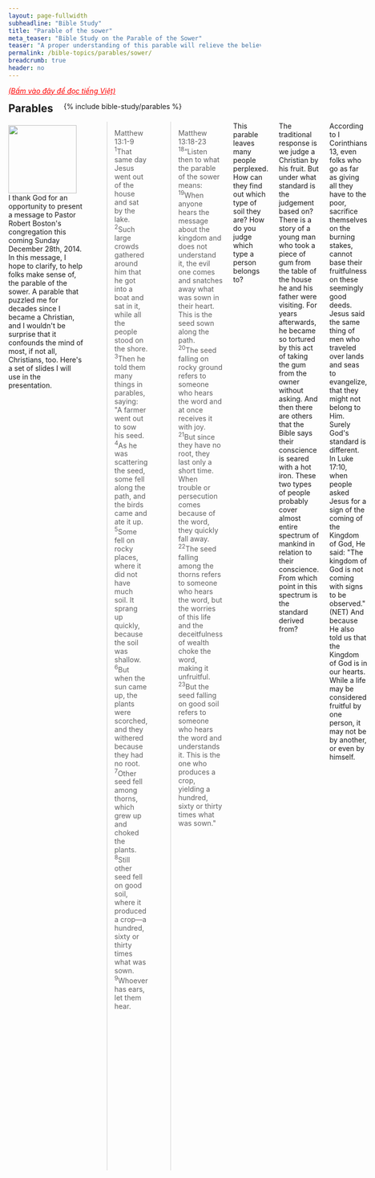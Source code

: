 ```yaml
---
layout: page-fullwidth
subheadline: "Bible Study"
title: "Parable of the sower"
meta_teaser: "Bible Study on the Parable of the Sower"
teaser: "A proper understanding of this parable will relieve the believers of the confusion of which type of soil they belong to. Conventional interpretation of this parable leaves many to wonder if they're saved at all, let alone being fruitful (Matthew 13:1-23)."
permalink: /bible-topics/parables/sower/
breadcrumb: true
header: no
---
```

<!--more-->
<p style="font-style: italic;"><a style="color: #ff0000;" href="{{ site.projectname }}/hoc-kinh-thanh/ngu-ngon/gieo-giong/">(Bấm vào đây để đọc tiếng Việt)</a></p>
<div class="row">
<div class="bible-index medium-4 medium-push-8 columns">
<h2 style="margin: 0px">Parables</h2>
        {% include bible-study/parables %}
</div><!-- /.medium-4.columns -->
<div class="medium-8 medium-pull-4 columns" markdown="1">

<div>
<p>
<img alt src="http://rgb-scale.com/vacsfj336/images/sermonview/TheSower-200x150.jpg" style="border: 0px none; margin: 7px 15px 0px 0px; max-width: 100%; height: 136px; padding: 0px; float: left;">
I thank God for an opportunity to present a message to Pastor Robert Boston's congregation this coming Sunday December 28th, 2014. In this message, I hope to clarify, to help folks make sense of, the parable of the sower. A parable that puzzled me for decades since I became a Christian, and I wouldn't be surprise that it confounds the mind of most, if not all, Christians, too. Here's a set of slides I will use in the presentation.
</p>
</div>

> Matthew 13:1-9<br /><sup>1</sup>That same day Jesus went out of the house and sat by the lake. <sup>2</sup>Such large crowds gathered around him that he got into a boat and sat in it, while all the people stood on the shore. <sup>3</sup>Then he told them many things in parables, saying:<br />"A farmer went out to sow his seed. <sup>4</sup>As he was scattering the seed, some fell along the path, and the birds came and ate it up.<br /><sup>5</sup>Some fell on rocky places, where it did not have much soil. It sprang up quickly, because the soil was shallow. <sup>6</sup>But when the sun came up, the plants were scorched, and they withered because they had no root.<br /><sup>7</sup>Other seed fell among thorns, which grew up and choked the plants.<br /><sup>8</sup>Still other seed fell on good soil, where it produced a crop—a hundred, sixty or thirty times what was sown.<br /><sup>9</sup>Whoever has ears, let them hear.

> Matthew 13:18-23<br /><sup>18</sup>“Listen then to what the parable of the sower means:<br /><sup>19</sup>When anyone hears the message about the kingdom and does not understand it, the evil one comes and snatches away what was sown in their heart. This is the seed sown along the path.<br /><sup>20</sup>The seed falling on rocky ground refers to someone who hears the word and at once receives it with joy. <sup>21</sup>But since they have no root, they last only a short time. When trouble or persecution comes because of the word, they quickly fall away.<br /><sup>22</sup>The seed falling among the thorns refers to someone who hears the word, but the worries of this life and the deceitfulness of wealth choke the word, making it unfruitful.<br /><sup>23</sup>But the seed falling on good soil refers to someone who <span style="red-letter">hears the word and understands it</span>. This is the one who produces a crop, yielding a hundred, sixty or thirty times what was sown."

This parable leaves many people perplexed. How can they find out which type of soil they are? How do you judge which type a person belongs to?

The traditional response is we judge a Christian by his fruit. But under what standard is the judgement based on? There is a story of a young man who took a piece of gum from the table of the house he and his father were visiting. For years afterwards, he became so tortured by this act of taking the gum from the owner without asking. And then there are others that the Bible says their conscience is seared with a hot iron. These two types of people probably cover almost entire spectrum of mankind in relation to their conscience. From which point in this spectrum is the standard derived from?

According to I Corinthians 13, even folks who go as far as giving all they have to the poor, sacrifice themselves on the burning stakes, cannot base their fruitfulness on these seemingly good deeds. Jesus said the same thing of men who traveled over lands and seas to evangelize, that they might not belong to Him. Surely God's standard is different. In Luke 17:10, when people asked Jesus for a sign of the coming of the Kingdom of God, He said: "<span class="green-letter">The kingdom of God is not coming with signs to be observed.</span>" (NET) And because He also told us that the Kingdom of God is in our hearts. While a life may be considered fruitful by one person, it may not be by another, or even by himself.

The person cannot judge himself for many reasons, one is his own assessment will be subjective, secondly he's advised not to lean on his own understanding, so he should let the Lord be the judge. Should he let another judge him? Same problem, the other person is equally vulnerable to faulty assessment. So the most obvious and right choice is to let the Lord be the judge. But being the most wise and loving God, will He make us guess how we can avoid being an unfruitful soil? No, He will put the cookies where the kid can reach; He will make it clear and available to anyone who wants it, because He said: seek and you shall find, knock and it shall be opened. The God of the universe is not like the heathen gods, so we should not treat Him as such. With Him there will be no guesswork, no shifting standard.

To truly understand, and properly interpret this parable we have to setup a right frame of reference, a set of rules upon which we base our understanding. And these rules must be derived from the absolute truth of Scriptures, without regard to what you or I think.

- Rule #1: All are equally dead in sin and trespasses
- Rule #2: All are equally unable to do God's will
- Rule #3: Based on Rule #1 and Rule #2, all Christians are bad soil, or cannot be good soil; No good vs. bad Christian, only believer vs. unbeliever
- Rule #4: People cannot bear fruit, only Christ can

##### <strong>Rule #1: All are equally dead in sin and trespasses</strong>

- “Just as it is written: "There is no one righteous, not even one, there is no one who understands; there is no one who seeks God.” (Rom 3:10-11)
- “For all have sinned and fall short of the glory of God.” (Romans 3:23)
- “If we claim to be without sin, we deceive ourselves and the truth is not in us.” (I Jn 1:8)

##### <strong>Rule #2: All are equally unable to do God's will</strong>

- “Flesh gives birth to flesh, but the Spirit gives birth to spirit.” (Jn 3:6)
- “For I know that good itself does not dwell in me, that is, in my sinful nature. For I have the desire to do what is good, but I cannot carry it out.” (Romans 7:18)
- “I declare to you, brothers and sisters, that flesh and blood cannot inherit the kingdom of God, nor does the perishable inherit the imperishable.” (1 Corinthians 15:50)

##### <strong>Rule #3: No good vs. bad Christian, only believer vs. unbeliever</strong>

- “... Call the laborers and pay them their wages, beginning with the last group to the first. … So the last shall be first, and the first last.” (Mat 20:8)--All are paid equally, even the ones that did not lift a finger, and more than that, they get paid first
- “For the one who obeys the whole law but fails in one point has become guilty of all of it.” (James 2:10--Surely we all have failed in many more than one point of the law, so all are considered to be guilty of the whole law. Which one of us is then less carnal than the other?)
- Jesus being Almighty God never says anything that we can take lightly. If He says this is how the Kingdom of God works, that's is how it works, and you and I cannot escape its rule: no one is paid more than another, this means YOUR WORK DON'T COUNT, so NO ONE IS BETTER THAN ANOTHER. We're all paid by God's grace.
- Therefore the only ticket into the vineyard is your belief, or faith: <span class="green-letter">“Whoever believes in him is not condemned, but whoever does not believe stands condemned already because they have not believed in the name of God's one and only Son.” (John 3:18)</span>

##### <strong>Rule #4: People cannot bear fruit, only Christ can</strong>

- According to Rule #2, no one is able to do God's will, it follows that neither can they bear fruit for God.<span class="green-letter">"I am the vine; you are the branches. The one who remains in me--and I in him--bears much fruit, because apart from me you can accomplish nothing.” (Jn 15:5), “For the fruit of the Spirit ...” (Gal 5:22)

There is one thing we need to know about the meaning of "remains in me." God had given the Hebrews a time to be His people based on an old contract called the Old Covenant. In this covenant, to deal with the problem of sins, He allowed them to give burnt offerings in the form of doves, sheep, or goats, etc. But when Christ came, He gave them a new contract, called the New Covenant, a contract since that time for all eternity. Those Hebrews that want to "remain" being God's people must leave the old ways, but live according to the new covenant, no more burnt offerings, but accept the once-for-all perfect sacrifice which is Christ Himself.

To gentiles like us, Jesus called: "Come unto me." But to the Hebrews, He invited them: "Remain in me," because to them there is a transition from the Old to the New, and they can indeed remain in Him by no longer offering dead sacrifices, but now offering their living bodies which is the temple of the living God, by faith. They themselves are by no means sacrifices--because they would have more blemishes than the worst of sheep and goats--, but by God's grace Christ becomes the perpetual living sacrifice in their hearts by the virtue of their believing in Him. It is Christ in you, the hope of glory. Anyone who thinks his body is a sacrifice to God is downright ... he thinks of himself to be something but really is nothing (Galatians 6:3).

The result is any Gentiles who is in Christ, or any Hebrew who remains in Him, will bear fruit, because that is a proclamation of the Lord Jesus. What happens to a tree planted by a nourishing water stream, so does it to the one who is in Christ. The bearing of fruit is not an advice, neither is it a commandment, but the divine outcome afforded by God the Holy Spirit.

Let's get back to the parable of the sower. Using these rules, especially the rule that states that there is only one dividing line, between those that believe and those that do not believe, we arrive at the conclusion that there is only one difference: a fruitful soil, or a completely dead soil; in Christ or out of Christ, dead or alive, no walking dead. For these very reasons: all have sinned, ll failed to do God's will, all are equally sinners, except those that believe.

So there are only these shifts in foundation:
- From unbelief to belief
- From sinners to children of God
- From being out of Christ to being in Christ
- and finally ...
- From unfruitful soil to fruitful soil

If you can answer you are a Christian, you can answer that you are a child of God, that you will be in heaven, that you are FRUITFUL SOIL, all because of God's promise to those that believe in His Son (Jn 3:16). If God did not spare His own Son, but gave Him up for us all, won't He give us everything along with Him, including making us fruitful for His kingdom? (Romans 8:23)

Without establishing this framework, involving the set of 4 rules, or rather foundational truths, no one will have an idea which soil they belong to, and all of their lives will be guesswork, not knowing where they stand with God. This is not what God wants for us. Faith is substance of things hoped for, the evidence of things not seen (Heb 11:1). Without faith it's impossible to please God (Heb 11:6).

The different soils are just different circumstances upon which each and everyone must choose to believe, or not to believe God. In the end, only the believer, who are in Christ, will become fruitful, because of a new law: the law of the Spirit of Life, not the law of sin and death. The law of sin and death asserts that: the soul that sins, it shall die (Ezekiel 18:20). The law of the Spirit of Life states that: Whoever in Christ will bear much fruit (John 15:5). If you know how to read the Scriptures, you will find that everything that Jesus proposes is a golden but humanly impossible rule, he wants his hearer to realize their wretchedness and embrace him as the only WAY to God, the only TRUTH of God, and the only LIFE in God.

The root of the problem is the thinking of different grades of soil, or different grades of Christians. If Christianity is lived according to this mindset, they try to change from "bad" soil to "good" soil, and inevitably they have to use their own effort, their flesh. Traditionally, many Christians call those that are somewhere between good and bad soil: carnal, like a carnal Christian is someone who are worldly, still fall into sins, having sinful tendencies, etc.. Herein lies the dilemma for those that hold such views: aren't they that call others carnal also carnal themselves? Maybe they're only a little carnal? But in God's standard, being a little carnal is no difference from being much carnal, a sinner that sins a little is still a sinner deserving hell. And using their subjective and transitory standard, when and how do they completely remove their carnality? How can they help others if they cannot remove their own carnality? If "For by one sacrifice he has made perfect forever those who are being made holy (Hebrews 10:14)," then in which way are you "carnal?" Or are you saying the blood that shed for you on the cross is insufficient?

The parable of the vineyard workers is a perfect example of why there is no such thing as a carnal, a somewhere-in-between, half-hearted, lukewarm, worldly Christian. There is either someone who took the leap of faith to enter the vineyard, or someone who remained outside. Someone who entered, no matter how late, no matter how little he contributed to the vineyard work, no matter how undeserving, gets full payment, full redemption. Jesus came to address a single sin: the sin of unbelief (Jn 16:8). Hebrews 3:19 says the people did not enter the promised land because of unbelief, the difference between the entering of the promised land and the walk of death in the desert is based on just one thing that God requires: belief. More than 600,000 Hebrews died in the desert because they listened to the 10 spies who discouraged them with news of the giants in the promised land; just as today some place heavy emphasis on the issue of sins and the obedience to the law as represented by the giants in the story. They should have listened to Joshua and Caleb to see milk and honey, to see God's love and forgiveness. What preoccupies you? Are you fighting the giants, or are you enjoying milk and honey? So there is only one thin dividing line: to believe on the Son of God, or otherwise.

I frequently hear people praise someone for his true heart toward God, they forgot that the Bible says that the heart of men is deceitful above all things (Jeremiah 17:9). Jesus said he would not trust men no matter what they say (John 2:24). So if the hearts of men are so deceitful, how can they properly guide themselves in the way of God? How can they properly tell where they stand in terms of what soil type they belong to?

The misunderstanding of this parable is profound. But perhaps it is not a misunderstanding, it's more likely a decision to choose falsehood, especially on the side of those who are given the task of the handling of Scriptures, they're more guilty than most, because more is given, more is asked. If they're only honest in admitting that they can never be the good soil of God, perhaps they will understand the gospel, and by faith that they receive this fullness in Christ they will be the fruitful soil, because Jesus promise that if they are in Him, they will bear much fruit.

This is how we should understand this parable. The only way which is filled with hope and expectation of our heavenly inheritance. And this understanding is what that will make you fruitful, truly fruitful, for God. And this fruitfulness is yours, because you are a child of God.

God has chosen to make known among the Gentiles the glorious riches of this mystery, which is Christ in you, the hope of glory. (Colossians 1:27)

{% include bible-study/bible-study-footer %}
</div><!-- /.medium-8.columns -->
</div><!-- /.row -->
